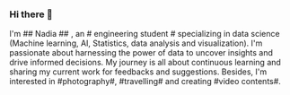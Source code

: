 ### Hi there 👋
I'm ## Nadia ## , an # engineering student # specializing in data science (Machine learning, AI, Statistics, data analysis and visualization). I'm passionate about harnessing the power of data to uncover insights and drive informed decisions. My journey is all about continuous learning and sharing my current work for feedbacks and suggestions.
Besides, I'm interested in #photography#, #travelling#  and creating #video contents#.


<!--
**nadiaSylla/nadiaSylla** is a ✨ _special_ ✨ repository because its `README.md` (this file) appears on your GitHub profile.

Here are some ideas to get you started:

- 🔭 I’m currently working on ...
- 🌱 I’m currently learning ...
- 👯 I’m looking to collaborate on ...
- 🤔 I’m looking for help with ...
- 💬 Ask me about ...
- 📫 How to reach me: ...
- 😄 Pronouns: ...
- ⚡ Fun fact: ...
-->
